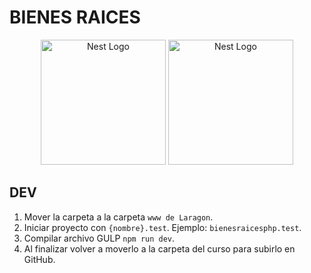 # BIENES RAICES

<p align="center">
  <a href="https://www.php.net/" target="blank"><img src="https://www.php.net//images/logos/new-php-logo.svg" width="200" alt="Nest Logo" /></a>
  <a href="https://codigoconjuan.com/" target="blank"><img src="https://codigoconjuan.com/wp-content/themes/cursosjuan/img/logo.svg" width="200" alt="Nest Logo" /></a>
</p>

## DEV
1. Mover la carpeta a la carpeta `www de Laragon`.
2. Iniciar proyecto con `{nombre}.test`. Ejemplo: `bienesraicesphp.test`.
3. Compilar archivo GULP `npm run dev`.
4. Al finalizar volver a moverlo a la carpeta del curso para subirlo en GitHub.